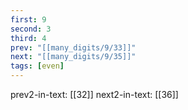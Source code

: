 ```yaml
---
first: 9
second: 3
third: 4
prev: "[[many_digits/9/33]]"
next: "[[many_digits/9/35]]"
tags: [even]
---
```

prev2-in-text: [[32]]
next2-in-text: [[36]]
